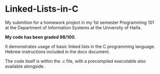 # Linked-Lists-in-C

My submition for a homework project in my 1st semester Programming 101 at the Department of Information Systems at the University of Haifa.

**My code has been graded 98/100.**

It demonstrates usage of basic linked lists in the C programming language. Hebrew instructions included in the docx document. 

The code itself is within the .c file, with a precompiled executable also available alongside.
